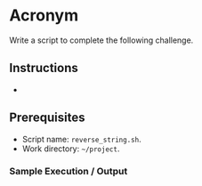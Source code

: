# Acronym

Write a script to complete the following challenge.

## Instructions

- 

## Prerequisites

- Script name: `reverse_string.sh`.
- Work directory: `~/project`.

### Sample Execution / Output

